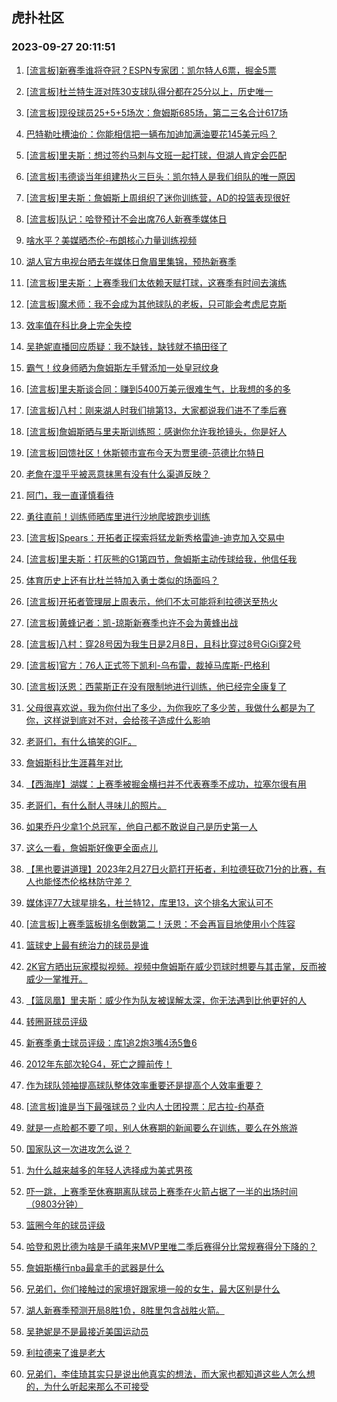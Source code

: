 ## 虎扑社区 
### 2023-09-27 20:11:51

1. [[流言板]新赛季谁将夺冠？ESPN专家团：凯尔特人6票，掘金5票](https://bbs.hupu.com/62241704.html)

2. [[流言板]杜兰特生涯对阵30支球队得分都在25分以上，历史唯一](https://bbs.hupu.com/62240681.html)

3. [[流言板]现役球员25+5+5场次：詹姆斯685场，第二三名合计617场](https://bbs.hupu.com/62241443.html)

4. [巴特勒吐槽油价：你能相信把一辆布加迪加满油要花145美元吗？](https://bbs.hupu.com/62241077.html)

5. [[流言板]里夫斯：想过签约马刺与文班一起打球，但湖人肯定会匹配](https://bbs.hupu.com/62239263.html)

6. [[流言板]韦德谈当年组建热火三巨头：凯尔特人是我们组队的唯一原因](https://bbs.hupu.com/62241329.html)

7. [[流言板]里夫斯：詹姆斯上周组织了迷你训练营，AD的投篮表现很好](https://bbs.hupu.com/62239039.html)

8. [[流言板]队记：哈登预计不会出席76人新赛季媒体日](https://bbs.hupu.com/62238684.html)

9. [啥水平？美媒晒杰伦-布朗核心力量训练视频](https://bbs.hupu.com/62239817.html)

10. [湖人官方电视台晒去年媒体日詹眉里集锦，预热新赛季](https://bbs.hupu.com/62242003.html)

11. [[流言板]里夫斯：上赛季我们太依赖天赋打球，这赛季有时间去演练](https://bbs.hupu.com/62238420.html)

12. [[流言板]魔术师：我不会成为其他球队的老板，只可能会考虑尼克斯](https://bbs.hupu.com/62243314.html)

13. [效率值在科比身上完全失控](https://bbs.hupu.com/62244042.html)

14. [吴艳妮直播回应质疑：我不缺钱，缺钱就不搞田径了](https://bbs.hupu.com/62242869.html)

15. [霸气！纹身师晒为詹姆斯左手臂添加一处皇冠纹身](https://bbs.hupu.com/62238265.html)

16. [[流言板]里夫斯谈合同：赚到5400万美元很难生气，比我想的多的多](https://bbs.hupu.com/62238307.html)

17. [[流言板]八村：刚来湖人时我们排第13，大家都说我们进不了季后赛](https://bbs.hupu.com/62240380.html)

18. [[流言板]詹姆斯晒与里夫斯训练照：感谢你允许我抢镜头，你是好人](https://bbs.hupu.com/62238952.html)

19. [[流言板]回馈社区！休斯顿市宣布今天为贾里德-范德比尔特日](https://bbs.hupu.com/62240192.html)

20. [老詹在湿乎乎被恶意抹黑有没有什么渠道反映？](https://bbs.hupu.com/62243519.html)

21. [阿门，我一直谨慎看待](https://bbs.hupu.com/62242228.html)

22. [勇往直前！训练师晒库里进行沙地爬坡跑步训练](https://bbs.hupu.com/62238233.html)

23. [[流言板]Spears：开拓者正探索将猛龙新秀格雷迪-迪克加入交易中](https://bbs.hupu.com/62239585.html)

24. [[流言板]里夫斯：打灰熊的G1第四节，詹姆斯主动传球给我，他信任我](https://bbs.hupu.com/62238641.html)

25. [体育历史上还有比杜兰特加入勇士类似的场面吗？](https://bbs.hupu.com/62244190.html)

26. [[流言板]开拓者管理层上周表示，他们不太可能将利拉德送至热火](https://bbs.hupu.com/62240643.html)

27. [[流言板]黄蜂记者：凯-琼斯新赛季也许不会为黄蜂出战](https://bbs.hupu.com/62241508.html)

28. [[流言板]八村：穿28号因为我生日是2月8日，且科比穿过8号GiGi穿2号](https://bbs.hupu.com/62240657.html)

29. [[流言板]官方：76人正式签下凯利-乌布雷，裁掉马库斯-巴格利](https://bbs.hupu.com/62239884.html)

30. [[流言板]沃恩：西蒙斯正在没有限制地进行训练，他已经完全康复了](https://bbs.hupu.com/62238078.html)

31. [父母很喜欢说，我为你付出了多少，为你我吃了多少苦，我做什么都是为了你，这样说到底对不对，会给孩子造成什么影响](https://bbs.hupu.com/62242776.html)

32. [老哥们，有什么搞笑的GIF。](https://bbs.hupu.com/62242395.html)

33. [詹姆斯科比生涯暮年对比](https://bbs.hupu.com/62244039.html)

34. [【西海岸】湖媒：上赛季被掘金横扫并不代表赛季不成功，拉塞尔很有用](https://bbs.hupu.com/62242375.html)

35. [老哥们，有什么耐人寻味儿的照片。](https://bbs.hupu.com/62245073.html)

36. [如果乔丹少拿1个总冠军，他自己都不敢说自己是历史第一人](https://bbs.hupu.com/62244632.html)

37. [这么一看，詹姆斯好像更全面点儿](https://bbs.hupu.com/62244425.html)

38. [【黑也要讲道理】2023年2月27日火箭打开拓者，利拉德狂砍71分的比赛，有人也能怪杰伦格林防守差？](https://bbs.hupu.com/62244418.html)

39. [媒体评77大球星排名，杜兰特12，库里13，这个排名大家认可不](https://bbs.hupu.com/62243072.html)

40. [[流言板]上赛季篮板排名倒数第二！沃恩：不会再盲目地使用小个阵容](https://bbs.hupu.com/62243630.html)

41. [篮球史上最有统治力的球员是谁](https://bbs.hupu.com/62243847.html)

42. [2K官方晒出玩家模拟视频。视频中詹姆斯在威少罚球时想要与其击掌，反而被威少一掌推开。](https://bbs.hupu.com/62244077.html)

43. [【篮凤凰】里夫斯：威少作为队友被误解太深，你无法遇到比他更好的人](https://bbs.hupu.com/62242331.html)

44. [转圈哥球员评级](https://bbs.hupu.com/62244211.html)

45. [新赛季勇士球员评级：库1追2炮3嘴4汤5鲁6](https://bbs.hupu.com/62244741.html)

46. [2012年东部次轮G4，死亡之瞳前传！](https://bbs.hupu.com/62243831.html)

47. [作为球队领袖提高球队整体效率重要还是提高个人效率重要？](https://bbs.hupu.com/62244163.html)

48. [[流言板]谁是当下最强球员？业内人士团投票：尼古拉-约基奇](https://bbs.hupu.com/62238348.html)

49. [就是一点脸都不要了呗，别人休赛期的新闻要么在训练，要么在外旅游](https://bbs.hupu.com/62245063.html)

50. [国家队这一次进攻怎么说？](https://bbs.hupu.com/62238503.html)

51. [为什么越来越多的年轻人选择成为美式男孩](https://bbs.hupu.com/62244260.html)

52. [吓一跳，上赛季至休赛期离队球员上赛季在火箭占据了一半的出场时间（9803分钟）](https://bbs.hupu.com/62244319.html)

53. [篮圈今年的球员评级](https://bbs.hupu.com/62244227.html)

54. [哈登和恩比德为啥是千禧年来MVP里唯二季后赛得分比常规赛得分下降的？](https://bbs.hupu.com/62244023.html)

55. [詹姆斯横行nba最拿手的武器是什么](https://bbs.hupu.com/62244652.html)

56. [兄弟们，你们接触过的家境好跟家境一般的女生，最大区别是什么](https://bbs.hupu.com/62238872.html)

57. [湖人新赛季预测开局8胜1负，8胜里包含战胜火箭。](https://bbs.hupu.com/62242585.html)

58. [吴艳妮是不是最接近美国运动员](https://bbs.hupu.com/62243968.html)

59. [利拉德来了谁是老大](https://bbs.hupu.com/62244808.html)

60. [兄弟们，李佳琦其实只是说出他真实的想法，而大家也都知道这些人怎么想的，为什么听起来那么不可接受](https://bbs.hupu.com/62244434.html)


